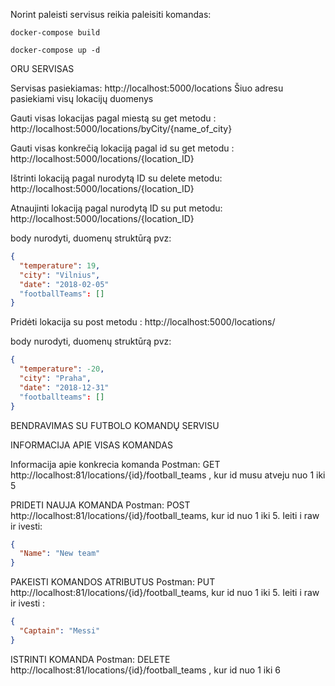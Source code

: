 Norint paleisti servisus reikia paleisiti komandas:

`docker-compose build`

`docker-compose up -d`

ORU SERVISAS

Servisas pasiekiamas: http://localhost:5000/locations
Šiuo adresu pasiekiami visų lokacijų duomenys

Gauti visas lokacijas pagal miestą su get metodu : http://localhost:5000/locations/byCity/{name_of_city}

Gauti visas konkrečią lokaciją pagal id su get metodu : http://localhost:5000/locations/{location_ID}

Ištrinti lokaciją pagal nurodytą ID su delete metodu: http://localhost:5000/locations/{location_ID}

Atnaujinti lokaciją pagal nurodytą ID su put metodu: http://localhost:5000/locations/{location_ID}


body nurodyti, duomenų struktūrą pvz:
```JSON
{
  "temperature": 19,
  "city": "Vilnius",
  "date": "2018-02-05"
  "footballTeams": []
}
```

Pridėti lokacija su post metodu : http://localhost:5000/locations/ 


body nurodyti, duomenų struktūrą pvz:
```JSON
{
  "temperature": -20,
  "city": "Praha",
  "date": "2018-12-31"
  "footballteams": []
}
```

BENDRAVIMAS SU FUTBOLO KOMANDŲ SERVISU


INFORMACIJA APIE VISAS KOMANDAS


Informacija apie konkrecia komanda
Postman:
GET http://localhost:81/locations/{id}/football_teams , kur id musu atveju nuo 1 iki 5

PRIDETI NAUJA KOMANDA
Postman:
POST http://localhost:81/locations/{id}/football_teams, kur id nuo 1 iki 5.
Ieiti i raw ir ivesti:
```JSON
{
  "Name": "New team"
}
```

PAKEISTI KOMANDOS ATRIBUTUS
Postman:
PUT http://localhost:81/locations/{id}/football_teams, kur id nuo 1 iki 5.
Ieiti i raw ir ivesti :
```JSON
{
  "Captain": "Messi"
}
```

ISTRINTI KOMANDA
Postman:
DELETE http://localhost:81/locations/{id}/football_teams , kur id nuo 1 iki 6

